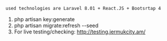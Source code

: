     used technologies are Laravel 8.01 + React.JS + Bootsrtap 4



1. php artisan key:generate
2. php artisan migrate:refresh --seed
3. For live testing/checking: http://testing.jermukcity.am/
